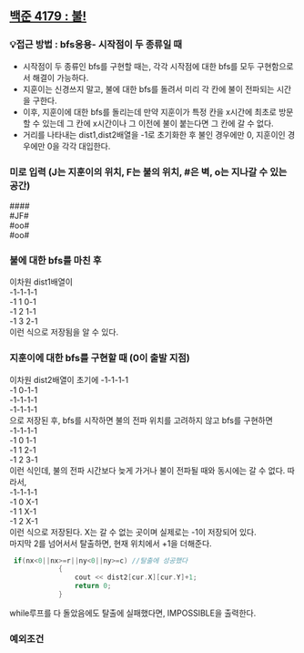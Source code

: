 ## [백준 4179 : 불!](https://www.acmicpc.net/problem/4179)  
### 💡접근 방법 : bfs응용- 시작점이 두 종류일 때  
- 시작점이 두 종류인 bfs를 구현할 때는, 각각 시작점에 대한 bfs를 모두 구현함으로서 해결이 가능하다.  
- 지훈이는 신경쓰지 말고, 불에 대한 bfs를 돌려서 미리 각 칸에 불이 전파되는 시간을 구한다.  
- 이후, 지훈이에 대한 bfs를 돌리는데 만약 지훈이가 특정 칸을 x시간에 최초로 방문할 수 있는데 그 칸에 x시간이나 그 이전에 불이 붙는다면 그 칸에 갈 수 없다.  
- 거리를 나타내는 dist1,dist2배열을 -1로 초기화한 후 불인 경우에만 0, 지훈이인 경우에만 0을 각각 대입한다.  
### 미로 입력 (J는 지훈이의 위치, F는 불의 위치, #은 벽, o는 지나갈 수 있는 공간)
\#\#\#\#  
#JF#  
#oo#  
#oo#     
### 불에 대한 bfs를 마친 후
이차원 dist1배열이  
-1-1-1-1  
-1 1 0-1  
-1 2 1-1  
-1 3 2-1  
이런 식으로 저장됨을 알 수 있다.  
### 지훈이에 대한 bfs를 구현할 때 (0이 출발 지점)
이차원 dist2배열이 초기에
-1-1-1-1     
-1 0-1-1  
-1-1-1-1  
-1-1-1-1  
으로 저장된 후, bfs를 시작하면 불의 전파 위치를 고려하지 않고 bfs를 구현하면  
-1-1-1-1    
-1 0 1-1  
-1 1 2-1  
-1 2 3-1  
이런 식인데, 불의 전파 시간보다 늦게 가거나 불이 전파될 때와 동시에는 갈 수 없다. 따라서,  
-1-1-1-1  
-1 0 X-1  
-1 1 X-1  
-1 2 X-1  
이런 식으로 저장된다. X는 갈 수 없는 곳이며 실제로는 -1이 저장되어 있다.  
마지막 2를 넘어서서 탈출하면, 현재 위치에서 +1을 더해준다.  
```c++
 if(nx<0||nx>=r||ny<0||ny>=c) //탈출에 성공했다
            {
                cout << dist2[cur.X][cur.Y]+1;
                return 0;
            }
```  
while루프를 다 돌았음에도 탈출에 실패했다면, IMPOSSIBLE을 출력한다.  
### 예외조건









